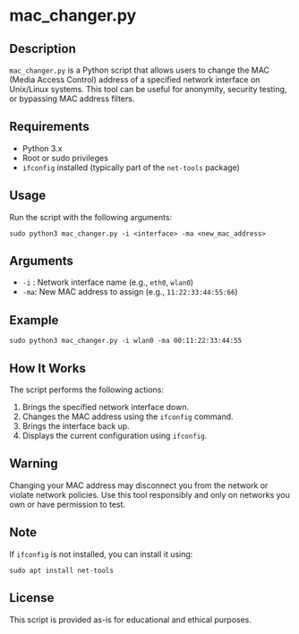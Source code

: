 
mac_changer.py
==============

Description
-----------
`mac_changer.py` is a Python script that allows users to change the MAC (Media Access Control) address of a specified network interface on Unix/Linux systems. This tool can be useful for anonymity, security testing, or bypassing MAC address filters.

Requirements
------------
- Python 3.x
- Root or sudo privileges
- `ifconfig` installed (typically part of the `net-tools` package)

Usage
-----
Run the script with the following arguments:

    sudo python3 mac_changer.py -i <interface> -ma <new_mac_address>

Arguments
---------
- `-i` : Network interface name (e.g., `eth0`, `wlan0`)
- `-ma`: New MAC address to assign (e.g., `11:22:33:44:55:66`)

Example
-------
    sudo python3 mac_changer.py -i wlan0 -ma 00:11:22:33:44:55

How It Works
------------
The script performs the following actions:
1. Brings the specified network interface down.
2. Changes the MAC address using the `ifconfig` command.
3. Brings the interface back up.
4. Displays the current configuration using `ifconfig`.

Warning
-------
Changing your MAC address may disconnect you from the network or violate network policies. Use this tool responsibly and only on networks you own or have permission to test.

Note
----
If `ifconfig` is not installed, you can install it using:

    sudo apt install net-tools

License
-------
This script is provided as-is for educational and ethical purposes.
